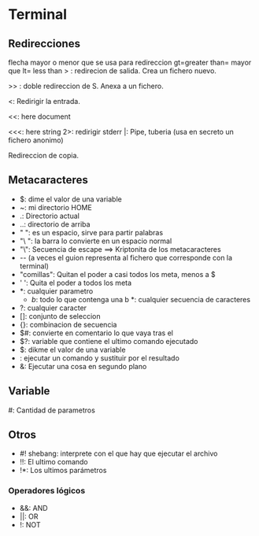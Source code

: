 # Terminal

## Redirecciones

flecha mayor o menor que se usa para redireccion
gt=greater than= mayor que
lt= less than
&gt; : redirecion de salida. Crea un fichero nuevo.

&gt;&gt; : doble redireccion de S. Anexa a un fichero.

&lt;: Redirigir la entrada.

&lt;&lt;: here document 

&lt;&lt;&lt;: here string
2>: redirigir stderr
|: Pipe, tuberia (usa en secreto un fichero anonimo)

Redireccion de copia.

## Metacaracteres
- $: dime el valor de una variable 
- ~: mi directorio HOME
- .: Directorio actual
- ..: directorio de arriba
- " ": es un espacio, sirve para partir palabras
- "\ ": la barra lo convierte en un espacio normal
- "\\": Secuencia de escape ==> Kriptonita de los metacaracteres
- -- (a veces el guion representa al fichero que corresponde con la terminal) 
- "comillas": Quitan el poder a casi todos los meta, menos a $
- ' ': Quita el poder a todos los meta
- *: cualquier parametro
	- *b*: todo lo que contenga una b
	\*: cualquier secuencia de caracteres
- ?: cualquier caracter
- []: conjunto de seleccion
- {}: combinacion de secuencia
- $#: convierte en comentario lo que vaya tras el 
- $?: variable que contiene el ultimo comando ejecutado
- $: dikme el valor de una variable
- \: ejecutar un comando y sustituir por el resultado
- &: Ejecutar una cosa en segundo plano

## Variable
#: Cantidad de parametros

## Otros

- #! shebang: interprete con el que hay que ejecutar el archivo
- !!: El ultimo comando
- !*: Los ultimos parámetros

### Operadores lógicos
- &&: AND
- ||: OR
- !: NOT

